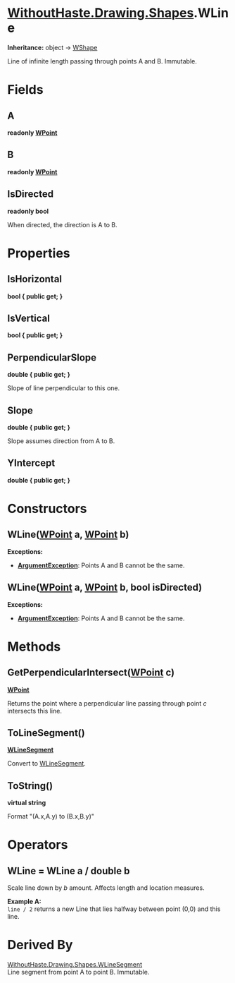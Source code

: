 # [WithoutHaste.Drawing.Shapes](TableOfContents.WithoutHaste.Drawing.Shapes.md).WLine

**Inheritance:** object → [WShape](WithoutHaste.Drawing.Shapes.WShape.md)  

Line of infinite length passing through points A and B. Immutable.  

# Fields

## A

**readonly [WPoint](WithoutHaste.Drawing.Shapes.WPoint.md)**  

## B

**readonly [WPoint](WithoutHaste.Drawing.Shapes.WPoint.md)**  

## IsDirected

**readonly bool**  

When directed, the direction is A to B.  

# Properties

## IsHorizontal

**bool { public get; }**  

## IsVertical

**bool { public get; }**  

## PerpendicularSlope

**double { public get; }**  

Slope of line perpendicular to this one.  

## Slope

**double { public get; }**  

Slope assumes direction from A to B.  

## YIntercept

**double { public get; }**  

# Constructors

## WLine([WPoint](WithoutHaste.Drawing.Shapes.WPoint.md) a, [WPoint](WithoutHaste.Drawing.Shapes.WPoint.md) b)

**Exceptions:**  
* **[ArgumentException](https://docs.microsoft.com/en-us/dotnet/api/system.argumentexception)**: Points A and B cannot be the same.  

## WLine([WPoint](WithoutHaste.Drawing.Shapes.WPoint.md) a, [WPoint](WithoutHaste.Drawing.Shapes.WPoint.md) b, bool isDirected)

**Exceptions:**  
* **[ArgumentException](https://docs.microsoft.com/en-us/dotnet/api/system.argumentexception)**: Points A and B cannot be the same.  

# Methods

## GetPerpendicularIntersect([WPoint](WithoutHaste.Drawing.Shapes.WPoint.md) c)

**[WPoint](WithoutHaste.Drawing.Shapes.WPoint.md)**  

Returns the point where a perpendicular line passing through point _c_ intersects this line.  

## ToLineSegment()

**[WLineSegment](WithoutHaste.Drawing.Shapes.WLineSegment.md)**  

Convert to [WLineSegment](WithoutHaste.Drawing.Shapes.WLineSegment.md).  

## ToString()

**virtual string**  

Format "(A.x,A.y) to (B.x,B.y)"  

# Operators

## WLine = WLine a / double b

Scale line down by _b_ amount. Affects length and location measures.  

**Example A:**  
`line / 2` returns a new Line that lies halfway between point (0,0) and this line.  

# Derived By

[WithoutHaste.Drawing.Shapes.WLineSegment](WithoutHaste.Drawing.Shapes.WLineSegment.md)  
Line segment from point A to point B. Immutable.  

